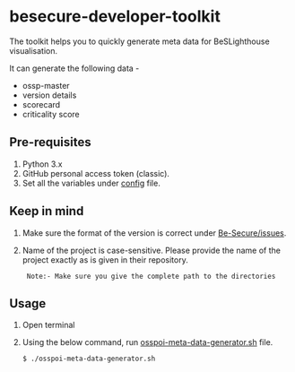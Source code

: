 # besecure-developer-toolkit

The toolkit helps you to quickly generate meta data for BeSLighthouse visualisation. 

It can generate the following data - 
- ossp-master
- version details
- scorecard
- criticality score

## Pre-requisites

1. Python 3.x
2. GitHub personal access token (classic).
3. Set all the variables under [config](acc-config.cfg) file.

## Keep in mind

1. Make sure the format of the version is correct under [Be-Secure/issues](https://github.com/Be-Secure/Be-Secure/issues).
2. Name of the project is case-sensitive. Please provide the name of the project exactly as is given in their repository.
   
    ` Note:- Make sure you give the complete path to the directories`

## Usage
1. Open terminal
2. Using the below command, run [osspoi-meta-data-generator.sh](scripts/osspoi-meta-data-generator.sh) file.
    
    `$ ./osspoi-meta-data-generator.sh`
